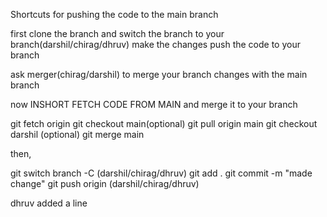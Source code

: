 Shortcuts for pushing the code to the main branch


first clone the branch 
and switch the branch to your branch(darshil/chirag/dhruv)
make the changes
push the code to your branch

ask merger(chirag/darshil) to merge your branch changes with the main branch

now INSHORT FETCH CODE FROM MAIN and merge it to your branch

git fetch origin
git checkout main(optional)
git pull origin main
git checkout darshil (optional)
git merge main

then,

git switch branch -C (darshil/chirag/dhruv)
git add .
git commit -m "made change"
git push origin (darshil/chirag/dhruv)


dhruv added a line


